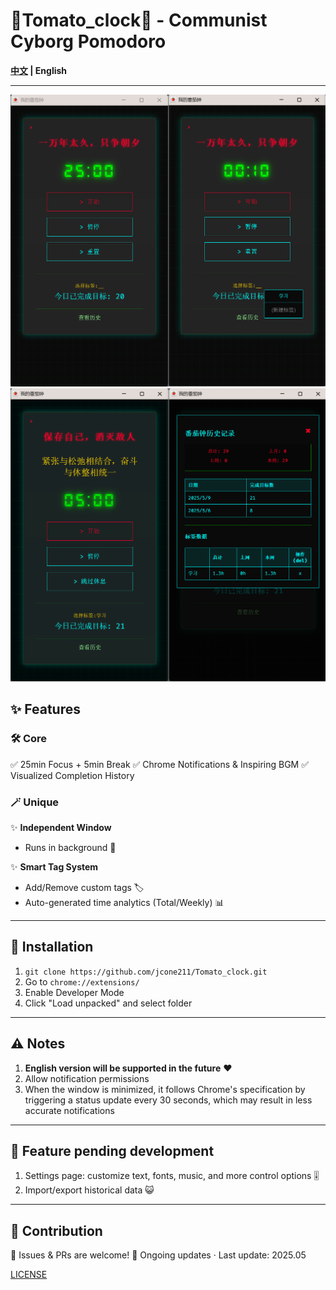 # 🚩Tomato_clock🍅 - Communist Cyborg Pomodoro

**[中文](README.md) | English**

---

<img src="images/README/1746783594243.png" alt="1746783594243" style="zoom:50%;" />

<img src="images/README/1746783644819.png" alt="1746783644819" style="zoom: 50%;" />

## ✨ Features

### 🛠️ Core

✅ 25min Focus + 5min Break
✅ Chrome Notifications & Inspiring BGM
✅ Visualized Completion History

### 🪄 Unique

✨ **Independent Window**

- Runs in background 🎵

✨ **Smart Tag System**

- Add/Remove custom tags 🏷️
- Auto-generated time analytics (Total/Weekly) 📊

---

## 🚀 Installation

1. `git clone https://github.com/jcone211/Tomato_clock.git`
2. Go to `chrome://extensions/`
3. Enable Developer Mode
4. Click "Load unpacked" and select folder

---

## ⚠️ Notes

1. **English version will be supported in the future** ❤
2. Allow notification permissions
3. When the window is minimized, it follows Chrome's specification by triggering a status update every 30 seconds, which may result in less accurate notifications

---

## 🦌 Feature pending development

1. Settings page: customize text, fonts, music, and more control options 🎚️
2. Import/export historical data 😺

---

## 🌱 Contribution

🚀 Issues & PRs are welcome!
📧 Ongoing updates · Last update: 2025.05

[LICENSE](./LICENSE)